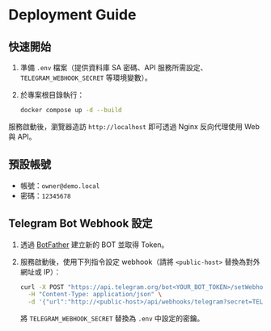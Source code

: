 # Deployment Guide

## 快速開始

1. 準備 `.env` 檔案（提供資料庫 SA 密碼、API 服務所需設定、`TELEGRAM_WEBHOOK_SECRET` 等環境變數）。
2. 於專案根目錄執行：

   ```bash
   docker compose up -d --build
   ```

服務啟動後，瀏覽器造訪 `http://localhost` 即可透過 Nginx 反向代理使用 Web 與 API。

## 預設帳號

- 帳號：`owner@demo.local`
- 密碼：`12345678`

## Telegram Bot Webhook 設定

1. 透過 [BotFather](https://t.me/BotFather) 建立新的 BOT 並取得 Token。
2. 服務啟動後，使用下列指令設定 webhook（請將 `<public-host>` 替換為對外網址或 IP）：

   ```bash
   curl -X POST "https://api.telegram.org/bot<YOUR_BOT_TOKEN>/setWebhook" \
     -H "Content-Type: application/json" \
     -d '{"url":"http://<public-host>/api/webhooks/telegram?secret=TELEGRAM_WEBHOOK_SECRET"}'
   ```

   將 `TELEGRAM_WEBHOOK_SECRET` 替換為 `.env` 中設定的密鑰。
